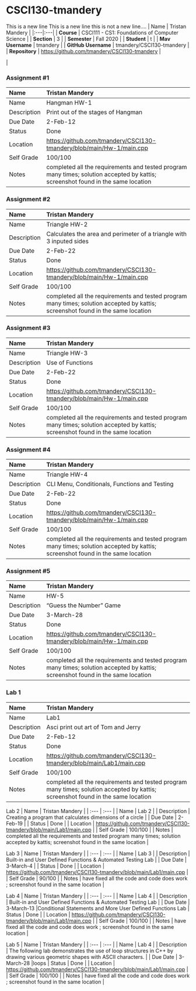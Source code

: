 # CSCI130-tmandery

This is a new line
This is a new line
this is not a new line....
| Name | Tristan Mandery |
|:---|:---|
| **Course** | CSCI111 - CS1: Foundations of Computer Science |
| **Section** | 3 |
| **Semester** | Fall 2020 |
| **Student** | t |
| **Mav Username**            | tmandery |
| **GitHub Username**         | tmandery/CSCI130-tmandery |
| **Repository**          | https://github.com/tmandery/CSCI130-tmandery |

|

### Assignment #1

| Name | Tristan Mandery|
| :--- | :--- |
| Name | Hangman HW-1 |
| Description | Print out of the stages of Hangman |
| Due Date | 2-Feb-12 |
| Status | Done |
| Location | https://github.com/tmandery/CSCI130-tmandery/blob/main/Hw-1/main.cpp |
| Self Grade | 100/100 |
| Notes | completed all the requirements and tested program many times; solution accepted by kattis; screenshot found in the same location |

### Assignment #2

| Name | Tristan Mandery|
| :--- | :--- |
| Name | Triangle HW-2 |
| Description | Calculates the area and perimeter of a triangle with 3 inputed sides |
| Due Date | 2-Feb-22 |
| Status | Done |
| Location | https://github.com/tmandery/CSCI130-tmandery/blob/main/Hw-1/main.cpp |
| Self Grade | 100/100 |
| Notes | completed all the requirements and tested program many times; solution accepted by kattis; screenshot found in the same location |

### Assignment #3

| Name | Tristan Mandery|
| :--- | :--- |
| Name | Triangle HW-3 |
| Description | Use of Functions |
| Due Date | 2-Feb-22 |
| Status | Done |
| Location | https://github.com/tmandery/CSCI130-tmandery/blob/main/Hw-1/main.cpp |
| Self Grade | 100/100 |
| Notes | completed all the requirements and tested program many times; solution accepted by kattis; screenshot found in the same location |

### Assignment #4

| Name | Tristan Mandery|
| :--- | :--- |
| Name | Triangle HW-4 |
| Description | CLI Menu, Conditionals, Functions and Testing|
| Due Date | 2-Feb-22 |
| Status | Done |
| Location | https://github.com/tmandery/CSCI130-tmandery/blob/main/Hw-1/main.cpp |
| Self Grade | 100/100 |
| Notes | completed all the requirements and tested program many times; solution accepted by kattis; screenshot found in the same location |

### Assignment #5

| Name | Tristan Mandery|
| :--- | :--- |
| Name |  HW-5 |
| Description |“Guess the Number” Game|
| Due Date | 3-March-28 |
| Status | Done |
| Location | https://github.com/tmandery/CSCI130-tmandery/blob/main/Hw-1/main.cpp |
| Self Grade | 100/100 |
| Notes | completed all the requirements and tested program many times; solution accepted by kattis; screenshot found in the same location |

### Lab 1

| Name | Tristan Mandery |
| :--- | :--- |
| Name | Lab1 |
| Description | Asci print out art of Tom and Jerry |
| Due Date | 2-Feb-12 |
| Status | Done |
| Location | https://github.com/tmandery/CSCI130-tmandery/blob/main/Lab1/main.cpp |
| Self Grade | 100/100 |
| Notes | completed all the requirements and tested program many times; solution accepted by kattis; screenshot found in the same location |


Lab 2
| Name | Tristan Mandery |
| :--- | :--- |
| Name | Lab 2 |
| Description | Creating a program that calculates dimensions of a circle |
| Due Date | 2-Feb-19 |
| Status | Done |
| Location | https://github.com/tmandery/CSCI130-tmandery/blob/main/Lab1/main.cpp |
| Self Grade | 100/100 |
| Notes | completed all the requirements and tested program many times; solution accepted by kattis; screenshot found in the same location |

Lab 3
| Name | Tristan Mandery |
| :--- | :--- |
| Name | Lab 3 |
| Description | Built-in and User Defined Functions & Automated Testing Lab |
| Due Date | 3-March-4 |
| Status | Done |
| Location | https://github.com/tmandery/CSCI130-tmandery/blob/main/Lab1/main.cpp |
| Self Grade | 90/100 |
| Notes | have fixed all the code and code does work ; screenshot found in the same location |

Lab 4
| Name | Tristan Mandery |
| :--- | :--- |
| Name | Lab 4 |
| Description | Built-in and User Defined Functions & Automated Testing Lab |
| Due Date | 3-March-13 |Conditional Statements and More User Defined Functions Lab
| Status | Done |
| Location | https://github.com/tmandery/CSCI130-tmandery/blob/main/Lab1/main.cpp |
| Self Grade | 100/100 |
| Notes | have fixed all the code and code does work ; screenshot found in the same location |

Lab 5
| Name | Tristan Mandery |
| :--- | :--- |
| Name | Lab 4 |
| Description | The following lab demonstrates the use of loop structures in C++ by drawing various geometric shapes with ASCII characters. |
| Due Date | 3-March-28 |loops
| Status | Done |
| Location | https://github.com/tmandery/CSCI130-tmandery/blob/main/Lab1/main.cpp |
| Self Grade | 100/100 |
| Notes | have fixed all the code and code does work ; screenshot found in the same location |